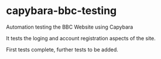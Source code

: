 # capybara-bbc-testing

Automation testing the BBC Website using Capybara

It tests the loging and account registration aspects of the site.

First tests complete, further tests to be added. 

